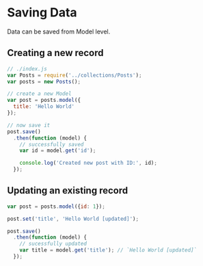 # Saving Data

Data can be saved from Model level.

## Creating a new record

```js
// ./index.js
var Posts = require('../collections/Posts');
var posts = new Posts();

// create a new Model
var post = posts.model({
  title: 'Hello World'
});

// now save it
post.save()
  .then(function (model) {
    // successfully saved
    var id = model.get('id');

    console.log('Created new post with ID:', id);
  });
```

## Updating an existing record

```js
var post = posts.model({id: 1});

post.set('title', 'Hello World [updated]');

post.save()
  .then(function (model) {
    // sucessfully updated
    var title = model.get('title'); // `Hello World [updated]`
  });
```
